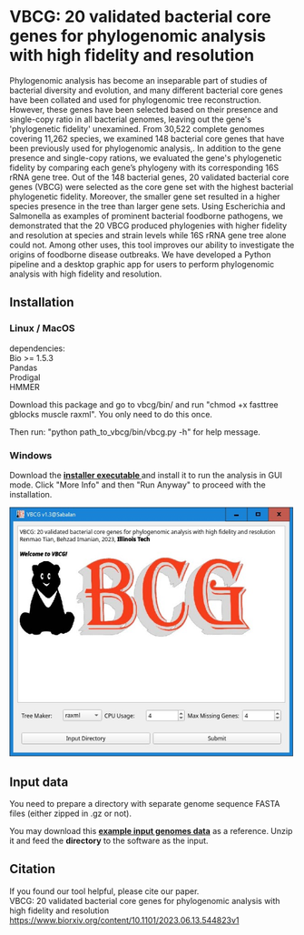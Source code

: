 # VBCG: 20 validated bacterial core genes for phylogenomic analysis with high fidelity and resolution
Phylogenomic analysis has become an inseparable part of studies of bacterial diversity and evolution, and many different bacterial core genes have been collated and used for phylogenomic tree reconstruction. However, these genes have been selected based on their presence and single-copy ratio in all bacterial genomes, leaving out the gene's 'phylogenetic fidelity' unexamined. From 30,522 complete genomes covering 11,262 species, we examined 148 bacterial core genes that have been previously used for phylogenomic analysis,. In addition to the gene presence and single-copy rations, we evaluated the gene's phylogenetic fidelity by comparing each gene’s phylogeny with its corresponding 16S rRNA gene tree. Out of the 148 bacterial genes, 20 validated bacterial core genes (VBCG) were selected as the core gene set with the highest bacterial phylogenetic fidelity. Moreover, the smaller gene set resulted in a higher species presence in the tree than larger gene sets. Using Escherichia and Salmonella as examples of prominent bacterial foodborne pathogens, we demonstrated that the 20 VBCG produced phylogenies with higher fidelity and resolution at species and strain levels while 16S rRNA gene tree alone could not. Among other uses, this tool improves our ability to investigate the origins of foodborne disease outbreaks. We have developed a Python pipeline and a desktop graphic app for users to perform phylogenomic analysis with high fidelity and resolution.
## Installation
### Linux / MacOS
dependencies:<br>
Bio >= 1.5.3<br>
Pandas<br>
Prodigal<br>
HMMER<br>

Download this package and go to vbcg/bin/ and run "chmod +x fasttree gblocks muscle raxml". You only need to do this once.

Then run: "python path_to_vbcg/bin/vbcg.py -h" for help message.

### Windows
Download the <a href='https://hts.iit.edu/static/files/vbcg_v1.3_setup.exe'> <b> installer executable </b> </a> and install it to run the analysis in GUI mode. Click "More Info" and then "Run Anyway" to proceed with the installation.

<img src='gui.jpg' width=500px>

## Input data
You need to prepare a directory with separate genome sequence FASTA files (either zipped in .gz or not). 

You may download this <a href='https://hts.iit.edu/static/files/example_input_genomes.zip'><b>example input genomes data</b></a> as a reference. Unzip it and feed the <b>directory</b> to the software as the input.

## Citation
If you found our tool helpful, please cite our paper.<br>
VBCG: 20 validated bacterial core genes for phylogenomic analysis with high fidelity and resolution<br>
https://www.biorxiv.org/content/10.1101/2023.06.13.544823v1

